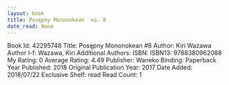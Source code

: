 ```yaml
---
layout: book
title: Posępny Mononokean  no. 8
date_read: None
---
```


Book Id: 42295748
Title: Posępny Mononokean #8
Author: Kiri Wazawa
Author l-f: Wazawa, Kiri
Additional Authors: 
ISBN: 
ISBN13: 9788380962088
My Rating: 0
Average Rating: 4.49
Publisher: Waneko
Binding: Paperback
Year Published: 2018
Original Publication Year: 2017
Date Added: 2018/07/22
Exclusive Shelf: read
Read Count: 1

